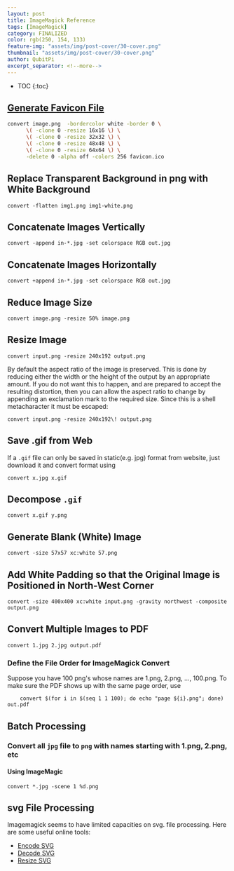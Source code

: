 ```yaml
---
layout: post
title: ImageMagick Reference
tags: [ImageMagick]
category: FINALIZED
color: rgb(250, 154, 133)
feature-img: "assets/img/post-cover/30-cover.png"
thumbnail: "assets/img/post-cover/30-cover.png"
author: QubitPi
excerpt_separator: <!--more-->
---
```


<!--more-->

* TOC
{:toc}

## [Generate Favicon File](https://unix.stackexchange.com/a/89276)

```bash
convert image.png  -bordercolor white -border 0 \
      \( -clone 0 -resize 16x16 \) \
      \( -clone 0 -resize 32x32 \) \
      \( -clone 0 -resize 48x48 \) \
      \( -clone 0 -resize 64x64 \) \
      -delete 0 -alpha off -colors 256 favicon.ico
```

## Replace Transparent Background in png with White Background

    convert -flatten img1.png img1-white.png
    
## Concatenate Images Vertically

    convert -append in-*.jpg -set colorspace RGB out.jpg
    
## Concatenate Images Horizontally

    convert +append in-*.jpg -set colorspace RGB out.jpg
    
## Reduce Image Size

    convert image.png -resize 50% image.png

## Resize Image

    convert input.png -resize 240x192 output.png
    
By default the aspect ratio of the image is preserved. This is done by reducing either the width or the height of the
output by an appropriate amount. If you do not want this to happen, and are prepared to accept the resulting distortion,
then you can allow the aspect ratio to change by appending an exclamation mark to the required size. Since this is a
shell metacharacter it must be escaped:

    convert input.png -resize 240x192\! output.png
    
## Save .gif from Web

If a `.gif` file can only be saved in static(e.g. jpg) format from website, just download it and convert format using

    convert x.jpg x.gif
    
## Decompose `.gif`

    convert x.gif y.png
    
## Generate Blank (White) Image

    convert -size 57x57 xc:white 57.png
    
## Add White Padding so that the Original Image is Positioned in North-West Corner

    convert -size 400x400 xc:white input.png -gravity northwest -composite output.png
    
## Convert Multiple Images to PDF

    convert 1.jpg 2.jpg output.pdf
    
### Define the File Order for ImageMagick Convert
 
Suppose you have 100 png's whose names are 1.png, 2.png, ..., 100.png. To make sure the PDF shows up with the same page
order, use
   
        convert $(for i in $(seq 1 1 100); do echo "page ${i}.png"; done) out.pdf
    
## Batch Processing

### Convert all `jpg` file to `png` with names starting with 1.png, 2.png, etc

#### Using ImageMagic

    convert *.jpg -scene 1 %d.png
   
## svg File Processing

Imagemagick seems to have limited capacities on svg. file processing. Here are some useful online tools:

* [Encode SVG](https://base64.guru/converter/encode/image/svg)
* [Decode SVG](https://base64.guru/converter/decode/image/svg)
* [Resize SVG](https://www.iloveimg.com/resize-image/resize-svg#resize-options,pixels)

